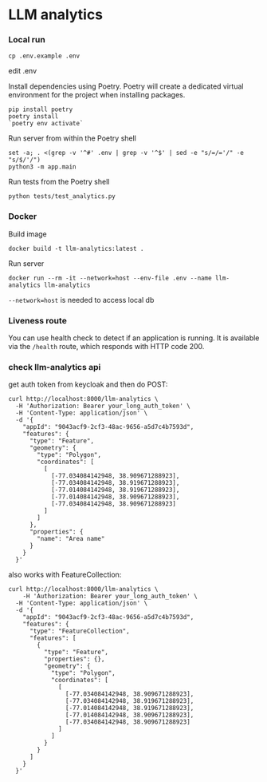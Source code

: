 # LLM analytics

### Local run

```shell
cp .env.example .env
```

edit .env

Install dependencies using Poetry. Poetry will create a dedicated virtual
environment for the project when installing packages.

```shell
pip install poetry
poetry install
`poetry env activate`
```

Run server from within the Poetry shell

```shell
set -a; . <(grep -v '^#' .env | grep -v '^$' | sed -e "s/=/='/" -e "s/$/'/")
python3 -m app.main
```

Run tests from the Poetry shell

```shell
python tests/test_analytics.py
```

### Docker

Build image

```shell
docker build -t llm-analytics:latest . 
```

Run server

```shell
docker run --rm -it --network=host --env-file .env --name llm-analytics llm-analytics
```

`--network=host` is needed to access local db

### Liveness route

You can use health check to detect if an application is running. It is available via the `/health` route, which responds
with HTTP code 200. 

### check llm-analytics api

get auth token from keycloak and then do POST:

```shell
curl http://localhost:8000/llm-analytics \
  -H 'Authorization: Bearer your_long_auth_token' \
  -H 'Content-Type: application/json' \
  -d '{
    "appId": "9043acf9-2cf3-48ac-9656-a5d7c4b7593d",
    "features": {
      "type": "Feature",
      "geometry": {
        "type": "Polygon",
        "coordinates": [
          [
            [-77.034084142948, 38.909671288923],
            [-77.034084142948, 38.919671288923],
            [-77.014084142948, 38.919671288923],
            [-77.014084142948, 38.909671288923],
            [-77.034084142948, 38.909671288923]
          ]
        ]
      },
      "properties": {
        "name": "Area name"
      }
    }
  }'
```

also works with FeatureCollection:

```shell
curl http://localhost:8000/llm-analytics \
    -H 'Authorization: Bearer your_long_auth_token' \
  -H 'Content-Type: application/json' \
  -d '{
    "appId": "9043acf9-2cf3-48ac-9656-a5d7c4b7593d",
    "features": {
      "type": "FeatureCollection",
      "features": [
        {
          "type": "Feature",
          "properties": {},
          "geometry": {
            "type": "Polygon",
            "coordinates": [
              [
                [-77.034084142948, 38.909671288923],
                [-77.034084142948, 38.919671288923],
                [-77.014084142948, 38.919671288923],
                [-77.014084142948, 38.909671288923],
                [-77.034084142948, 38.909671288923]
              ]
            ]
          }
        }
      ]
    }
  }'
```
